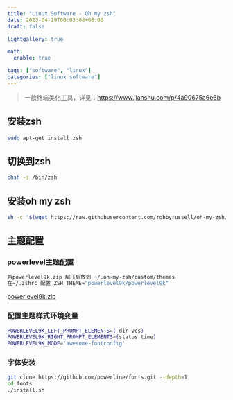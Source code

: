 ```yaml
---
title: "Linux Software - Oh my zsh"
date: 2023-04-19T00:03:08+08:00
draft: false

lightgallery: true

math:
  enable: true

tags: ["software", "linux"]
categories: ["linux software"]
---
```


>一款终端美化工具，详见：<https://www.jianshu.com/p/4a90675a6e6b>

## 安装zsh
```bash
sudo apt-get install zsh
```

## 切换到zsh
```bash
chsh -s /bin/zsh
``` 
## 安装oh my zsh
```bash
sh -c "$(wget https://raw.githubusercontent.com/robbyrussell/oh-my-zsh/master/tools/install.sh -O -)"
```

## [主题配置](https://www.jianshu.com/p/9c3439cc3bdb)
### powerlevel主题配置
```bash
将powerlevel9k.zip 解压后放到 ~/.oh-my-zsh/custom/themes
在~/.zshrc 配置 ZSH_THEME="powerlevel9k/powerlevel9k" 
```
[powerlevel9k.zip](/other/powerlevel9k.zip)

### 配置主题样式环境变量
```bash
POWERLEVEL9K_LEFT_PROMPT_ELEMENTS=( dir vcs)
POWERLEVEL9K_RIGHT_PROMPT_ELEMENTS=(status time)
POWERLEVEL9K_MODE='awesome-fontconfig'
```

### 字体安装
```bash
git clone https://github.com/powerline/fonts.git --depth=1
cd fonts
./install.sh
```
